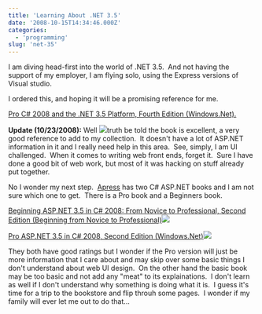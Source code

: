 ```yaml
---
title: 'Learning About .NET 3.5'
date: '2008-10-15T14:34:46.000Z'
categories:
  - 'programming'
slug: 'net-35'
---
```


I am diving head-first into the world of .NET 3.5.  And not having the support of my employer, I am flying solo, using the Express versions of Visual studio.

I ordered this, and hoping it will be a promising reference for me.

[Pro C# 2008 and the .NET 3.5 Platform, Fourth Edition (Windows.Net).](http://www.amazon.com/gp/product/1590598849?ie=UTF8&tag=bretcook-20&linkCode=as2&camp=1789&creative=9325&creativeASIN=1590598849)

**Update (10/23/2008):** Well ![](http://www.assoc-amazon.com/e/ir?t=bretcook-20&l=as2&o=1&a=1590598849)truth be told the book is excellent, a very good reference to add to my collection.  It doesn't have a lot of ASP.NET information in it and I really need help in this area.  See, simply, I am UI challenged.  When it comes to writing web front ends, forget it.  Sure I have done a good bit of web work, but most of it was hacking on stuff already put together.

No I wonder my next step.  [Apress](http://www.apress.com) has two C# ASP.NET books and I am not sure which one to get.  There is a Pro book and a Beginners book.

[Beginning ASP.NET 3.5 in C# 2008: From Novice to Professional, Second Edition (Beginning from Novice to Professional)](http://www.amazon.com/gp/product/1590598911?ie=UTF8&tag=bretcook-20&linkCode=as2&camp=1789&creative=390957&creativeASIN=1590598911)![](http://www.assoc-amazon.com/e/ir?t=bretcook-20&l=as2&o=1&a=1590598911)

[Pro ASP.NET 3.5 in C# 2008, Second Edition (Windows.Net)](http://www.amazon.com/gp/product/1590598938?ie=UTF8&tag=bretcook-20&linkCode=as2&camp=1789&creative=390957&creativeASIN=1590598938)![](http://www.assoc-amazon.com/e/ir?t=bretcook-20&l=as2&o=1&a=1590598938)

They both have good ratings but I wonder if the Pro version will just be more information that I care about and may skip over some basic things I don't understand about web UI design.  On the other hand the basic book may be too basic and not add any "meat" to its explainations.  I don't learn as well if I don't understand why something is doing what it is.  I guess it's time for a trip to the bookstore and flip throuh some pages.  I wonder if my family will ever let me out to do that...
